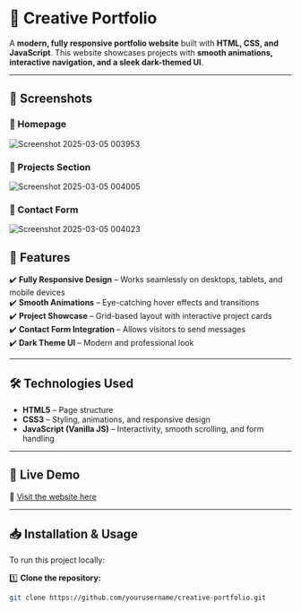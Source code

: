 # 🎨 Creative Portfolio

A **modern, fully responsive portfolio website** built with **HTML, CSS, and JavaScript**. This website showcases projects with **smooth animations, interactive navigation, and a sleek dark-themed UI**.

---

## 📸 Screenshots

### 🔹 Homepage
![Screenshot 2025-03-05 003953](https://github.com/user-attachments/assets/159bc119-1924-4e7b-be3e-f73dc19f7a93)

### 🔹 Projects Section
![Screenshot 2025-03-05 004005](https://github.com/user-attachments/assets/a3f85e59-c68f-4474-b0da-dc6533a90061)

### 🔹 Contact Form
![Screenshot 2025-03-05 004023](https://github.com/user-attachments/assets/fe352091-57d8-4fb4-bb3b-4ebb7cd68d2a)

## 🚀 Features

✔️ **Fully Responsive Design** – Works seamlessly on desktops, tablets, and mobile devices  
✔️ **Smooth Animations** – Eye-catching hover effects and transitions  
✔️ **Project Showcase** – Grid-based layout with interactive project cards  
✔️ **Contact Form Integration** – Allows visitors to send messages  
✔️ **Dark Theme UI** – Modern and professional look  

---

## 🛠 Technologies Used

- **HTML5** – Page structure  
- **CSS3** – Styling, animations, and responsive design  
- **JavaScript (Vanilla JS)** – Interactivity, smooth scrolling, and form handling  

---

## 📌 Live Demo
🔗 [Visit the website here](https://c3n1.github.io/creative-portfolio/) 

---

## 📥 Installation & Usage

To run this project locally:

1️⃣ **Clone the repository:**
   ```sh
   git clone https://github.com/yourusername/creative-portfolio.git
